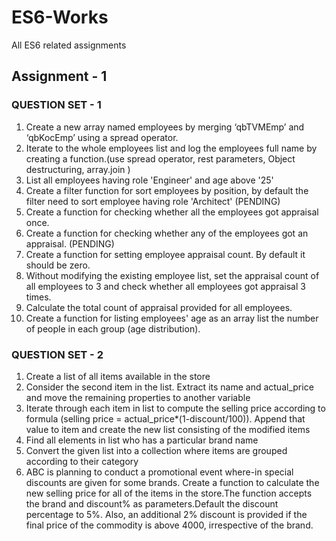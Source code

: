 # ES6-Works
All ES6 related assignments

## Assignment - 1

### QUESTION SET - 1

1. Create a new array named employees by merging ‘qbTVMEmp’ and ‘qbKocEmp’ using a spread operator.
2. Iterate to the whole employees list and log the employees full name by creating a function.(use spread operator, rest parameters, Object destructuring, array.join  )
3. List all employees having role 'Engineer' and age above '25'
4. Create a filter function for sort employees by position, by default the filter need to sort employee having role 'Architect' (PENDING)
5. Create a function for checking whether all the employees got appraisal once.
6. Create a function for checking whether any of the employees got an appraisal. (PENDING)
7. Create a function for setting employee appraisal count. By default it should be zero.
8. Without modifying the existing employee list, set the appraisal count of all employees to 3 and check whether all employees got appraisal 3 times.
9. Calculate the total count of appraisal provided for all employees.
10. Create a function for listing employees' age as an array list the number of people in each group (age distribution).


### QUESTION SET - 2

1. Create a list of all items available in the store
2. Consider the second item in the list. Extract its name and actual_price and move the remaining properties to another variable
3. Iterate through each item in list to compute the selling price according to formula (selling price = actual_price*(1-discount/100)). Append that value to item and create the new list consisting of the modified items
4. Find all elements in list who has a particular brand name
5. Convert the given list into a collection where items are grouped according to their category
6. ABC is planning to conduct a promotional event where-in special discounts are given for some brands. Create a function to calculate the new selling price for all of the items in the store.The function accepts the brand and discount% as parameters.Default the discount percentage to 5%. Also, an additional 2% discount is provided if the final price of the commodity is above 4000, irrespective of the brand.